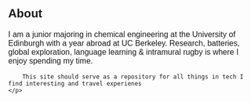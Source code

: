 <html lang="en">
<head>
    <meta charset="UTF-8">
    <meta name="viewport" content="width=device-width, initial-scale=1.0">
    <title>Josh Haydon Rowe</title>
    <style>
        h1 {
            font-family: Arial, sans-serif;
            font-size: 36px;
            text-decoration: underline double;
        }
        h2 {
            font-family: Arial, sans-serif;
            font-size: 24px;
        }
        p {
            font-family: Arial, sans-serif;
            font-size: 16px;
        }
        .content {
            display: flex;
            align-items: flex-start;
        }
        .image {
            flex: 1;
            margin-left: 20px;
        }
        .image img {
            max-width: 100%;
            height: auto;
        }
    </style>
</head>
<body>
    <h2>About</h2>
    <p>
         I am a junior majoring in chemical engineering at the University of Edinburgh with a year abroad at UC Berkeley. Research, batteries, global exploration, language learning & intramural rugby is where I enjoy spending my time. 
        
        This site should serve as a repository for all things in tech I find interesting and travel experienes
    </p>
    
</body>
</html>
